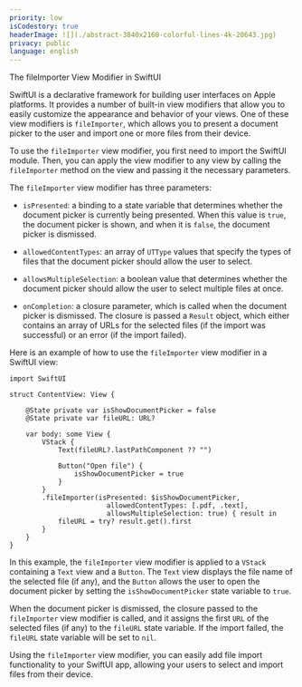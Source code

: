 ```yaml
---
priority: low
isCodestory: true
headerImage: ![](./abstract-3840x2160-colorful-lines-4k-20643.jpg)
privacy: public
language: english
---
```

The fileImporter View Modifier in SwiftUI

SwiftUI is a declarative framework for building user interfaces on Apple platforms.
It provides a number of built-in view modifiers that allow you to easily customize the appearance
and behavior of your views. One of these view modifiers is `fileImporter`, which allows you to 
present a document picker to the user and import one or more files from their device.

To use the `fileImporter` view modifier, you first need to import the SwiftUI module. Then, you can 
apply the view modifier to any view by calling the `fileImporter` method on the view and passing it 
the necessary parameters.

The `fileImporter` view modifier has three parameters:

* `isPresented`: a binding to a state variable that determines whether the document picker is currently 
being presented. When this value is `true`, the document picker is shown, and when it is `false`, the
 document picker is dismissed.

* `allowedContentTypes`: an array of `UTType` values that specify the types of files that the document 
picker should allow the user to select.

* `allowsMultipleSelection`: a boolean value that determines whether the document picker should allow 
the user to select multiple files at once.

* `onCompletion`: a closure parameter, which is called when the document picker is dismissed. The closure is passed a `Result` 
object, which either contains an array of URLs for the selected files (if the import was successful) or 
an error (if the import failed).

Here is an example of how to use the `fileImporter` view modifier in a SwiftUI view:
 

```
import SwiftUI

struct ContentView: View {
    
    @State private var isShowDocumentPicker = false
    @State private var fileURL: URL?
    
    var body: some View {
        VStack {
            Text(fileURL?.lastPathComponent ?? "")
            
            Button("Open file") {
                isShowDocumentPicker = true
            }
        }
        .fileImporter(isPresented: $isShowDocumentPicker,
                        allowedContentTypes: [.pdf, .text],
                        allowsMultipleSelection: true) { result in
            fileURL = try? result.get().first
        }
    }
}
```

In this example, the `fileImporter` view modifier is applied to a `VStack` containing a `Text` view and a `Button`. The `Text` view displays the file name of the selected file (if any), and the `Button` allows the user to open the document picker by setting the `isShowDocumentPicker` state variable to `true`.

When the document picker is dismissed, the closure passed to the `fileImporter` view modifier is called, and it assigns the first `URL` of the selected files (if any) to the `fileURL` state variable. If the import failed, the `fileURL` state variable will be set to `nil`.

Using the `fileImporter` view modifier, you can easily add file import functionality to your SwiftUI app, allowing your users to select and import files from their device.